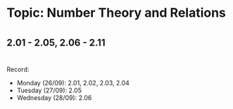 # Topic:  Number Theory and Relations
#
## 2.01 - 2.05, 2.06 - 2.11
#
Record:
- Monday (26/09): 2.01, 2.02, 2.03, 2.04
- Tuesday (27/09): 2.05
- Wednesday (28/09): 2.06
